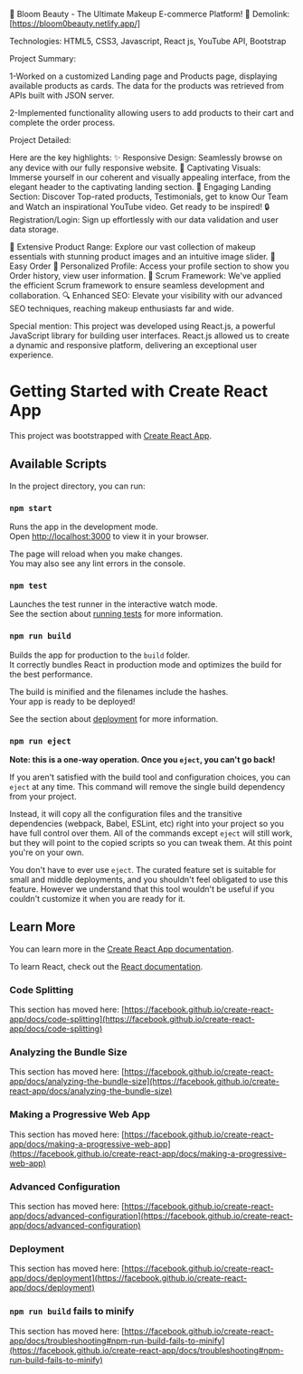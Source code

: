 
🌟  Bloom Beauty - The Ultimate Makeup E-commerce Platform! 🌟
Demolink: [https://bloom0beauty.netlify.app/]

Technologies: HTML5, CSS3, Javascript, React js, YouTube API, Bootstrap

Project Summary:

1-Worked on a customized Landing page and Products page, displaying available products as cards. The data for the products was retrieved from APIs built with JSON server.

2-Implemented functionality allowing users to add products to their cart and complete the order process.

Project Detailed:

Here are the key highlights:
✨ Responsive Design: Seamlessly browse on any device with our fully responsive website.
💄 Captivating Visuals: Immerse yourself in our coherent and visually appealing interface, from the elegant header to the captivating landing section.
🌟 Engaging Landing Section: Discover Top-rated products, Testimonials, get to know Our Team and Watch an inspirational YouTube video. Get ready to be inspired!
🔒 Registration/Login: Sign up effortlessly with our data validation and user data storage.

💅 Extensive Product Range: Explore our vast collection of makeup essentials with stunning product images and an intuitive image slider.
📅 Easy Order
👤 Personalized Profile: Access your profile section to show you Order history, view user information.
🚀 Scrum Framework: We've applied the efficient Scrum framework to ensure seamless development and collaboration.
🔍 Enhanced SEO: Elevate your visibility with our advanced SEO techniques, reaching makeup enthusiasts far and wide.

Special mention: This project was developed using React.js, a powerful JavaScript library for building user interfaces. React.js allowed us to create a dynamic and responsive platform, delivering an exceptional user experience.


# Getting Started with Create React App

This project was bootstrapped with [Create React App](https://github.com/facebook/create-react-app).

## Available Scripts

In the project directory, you can run:

### `npm start`

Runs the app in the development mode.\
Open [http://localhost:3000](http://localhost:3000) to view it in your browser.

The page will reload when you make changes.\
You may also see any lint errors in the console.

### `npm test`

Launches the test runner in the interactive watch mode.\
See the section about [running tests](https://facebook.github.io/create-react-app/docs/running-tests) for more information.

### `npm run build`

Builds the app for production to the `build` folder.\
It correctly bundles React in production mode and optimizes the build for the best performance.

The build is minified and the filenames include the hashes.\
Your app is ready to be deployed!

See the section about [deployment](https://facebook.github.io/create-react-app/docs/deployment) for more information.

### `npm run eject`

**Note: this is a one-way operation. Once you `eject`, you can't go back!**

If you aren't satisfied with the build tool and configuration choices, you can `eject` at any time. This command will remove the single build dependency from your project.

Instead, it will copy all the configuration files and the transitive dependencies (webpack, Babel, ESLint, etc) right into your project so you have full control over them. All of the commands except `eject` will still work, but they will point to the copied scripts so you can tweak them. At this point you're on your own.

You don't have to ever use `eject`. The curated feature set is suitable for small and middle deployments, and you shouldn't feel obligated to use this feature. However we understand that this tool wouldn't be useful if you couldn't customize it when you are ready for it.

## Learn More

You can learn more in the [Create React App documentation](https://facebook.github.io/create-react-app/docs/getting-started).

To learn React, check out the [React documentation](https://reactjs.org/).

### Code Splitting

This section has moved here: [https://facebook.github.io/create-react-app/docs/code-splitting](https://facebook.github.io/create-react-app/docs/code-splitting)

### Analyzing the Bundle Size

This section has moved here: [https://facebook.github.io/create-react-app/docs/analyzing-the-bundle-size](https://facebook.github.io/create-react-app/docs/analyzing-the-bundle-size)

### Making a Progressive Web App

This section has moved here: [https://facebook.github.io/create-react-app/docs/making-a-progressive-web-app](https://facebook.github.io/create-react-app/docs/making-a-progressive-web-app)

### Advanced Configuration

This section has moved here: [https://facebook.github.io/create-react-app/docs/advanced-configuration](https://facebook.github.io/create-react-app/docs/advanced-configuration)

### Deployment

This section has moved here: [https://facebook.github.io/create-react-app/docs/deployment](https://facebook.github.io/create-react-app/docs/deployment)

### `npm run build` fails to minify

This section has moved here: [https://facebook.github.io/create-react-app/docs/troubleshooting#npm-run-build-fails-to-minify](https://facebook.github.io/create-react-app/docs/troubleshooting#npm-run-build-fails-to-minify)
